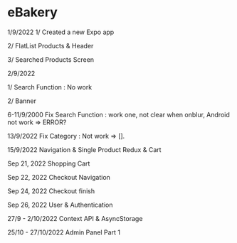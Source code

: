 # eBakery

1/9/2022
1/ Created a new Expo app

2/ FlatList Products & Header

3/ Searched Products Screen

2/9/2022

1/ Search Function : No work

2/ Banner

6-11/9/2000
Fix Search Function : work one, not clear when onblur, Android not work => ERROR?

13/9/2022
Fix Category : Not work => [].

15/9/2022
Navigation & Single Product
Redux & Cart

Sep 21, 2022
Shopping Cart

Sep 22, 2022
Checkout Navigation

Sep 24, 2022
Checkout finish

Sep 26, 2022
User & Authentication

27/9 - 2/10/2022
Context API & AsyncStorage

25/10 - 27/10/2022
Admin Panel Part 1
